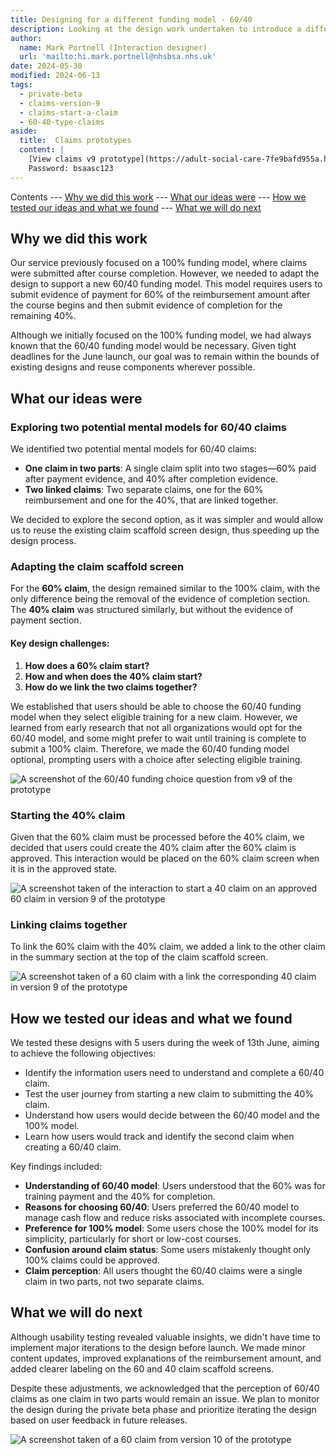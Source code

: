 ```yaml
---
title: Designing for a different funding model - 60/40
description: Looking at the design work undertaken to introduce a different funding model into the service 60/40
author:
  name: Mark Portnell (Interaction designer)
  url: 'mailto:hi.mark.portnell@nhsbsa.nhs.uk'
date: 2024-05-30
modified: 2024-06-13
tags:
  - private-beta
  - claims-version-9
  - claims-start-a-claim
  - 60-40-type-claims
aside:
  title:  Claims prototypes
  content: |
    [View claims v9 prototype](https://adult-social-care-7fe9bafd955a.herokuapp.com/claims/v9/) 
    Password: bsaasc123
---
```


Contents
--- [Why we did this work](#why-we-did-this-work)
--- [What our ideas were](#what-our-ideas-were)
--- [How we tested our ideas and what we found](#how-we-tested-our-ideas-and-what-we-found)
--- [What we will do next](#what-we-will-do-next)

## Why we did this work

Our service previously focused on a 100% funding model, where claims were submitted after course completion. However, we needed to adapt the design to support a new 60/40 funding model. This model requires users to submit evidence of payment for 60% of the reimbursement amount after the course begins and then submit evidence of completion for the remaining 40%. 

Although we initially focused on the 100% funding model, we had always known that the 60/40 funding model would be necessary. Given tight deadlines for the June launch, our goal was to remain within the bounds of existing designs and reuse components wherever possible.

## What our ideas were

### Exploring two potential mental models for 60/40 claims

We identified two potential mental models for 60/40 claims:
- **One claim in two parts**: A single claim split into two stages—60% paid after payment evidence, and 40% after completion evidence.
- **Two linked claims**: Two separate claims, one for the 60% reimbursement and one for the 40%, that are linked together.

We decided to explore the second option, as it was simpler and would allow us to reuse the existing claim scaffold screen design, thus speeding up the design process. 

### Adapting the claim scaffold screen

For the **60% claim**, the design remained similar to the 100% claim, with the only difference being the removal of the evidence of completion section. The **40% claim** was structured similarly, but without the evidence of payment section. 

#### Key design challenges:
1. **How does a 60% claim start?**
2. **How and when does the 40% claim start?**
3. **How do we link the two claims together?**

We established that users should be able to choose the 60/40 funding model when they select eligible training for a new claim. However, we learned from early research that not all organizations would opt for the 60/40 model, and some might prefer to wait until training is complete to submit a 100% claim. Therefore, we made the 60/40 funding model optional, prompting users with a choice after selecting eligible training.

![A screenshot of the 60/40 funding choice question from v9 of the prototype](choice.png "v9 60/40 funding model choice")

### Starting the 40% claim

Given that the 60% claim must be processed before the 40% claim, we decided that users could create the 40% claim after the 60% claim is approved. This interaction would be placed on the 60% claim screen when it is in the approved state.

![A screenshot taken of the interaction to start a 40 claim on an approved 60 claim in version 9 of the prototype](start-40.png "Start the 40 claim from an approved 60 claim")

### Linking claims together

To link the 60% claim with the 40% claim, we added a link to the other claim in the summary section at the top of the claim scaffold screen.

![A screenshot taken of a 60 claim with a link the corresponding 40 claim in version 9 of the prototype](claim-link.png "A 60 claim with a link the corresponding 40 claim")

## How we tested our ideas and what we found

We tested these designs with 5 users during the week of 13th June, aiming to achieve the following objectives:
- Identify the information users need to understand and complete a 60/40 claim.
- Test the user journey from starting a new claim to submitting the 40% claim.
- Understand how users would decide between the 60/40 model and the 100% model.
- Learn how users would track and identify the second claim when creating a 60/40 claim.

Key findings included:
- **Understanding of 60/40 model**: Users understood that the 60% was for training payment and the 40% for completion. 
- **Reasons for choosing 60/40**: Users preferred the 60/40 model to manage cash flow and reduce risks associated with incomplete courses.
- **Preference for 100% model**: Some users chose the 100% model for its simplicity, particularly for short or low-cost courses.
- **Confusion around claim status**: Some users mistakenly thought only 100% claims could be approved.
- **Claim perception**: All users thought the 60/40 claims were a single claim in two parts, not two separate claims.

## What we will do next

Although usability testing revealed valuable insights, we didn't have time to implement major iterations to the design before launch. We made minor content updates, improved explanations of the reimbursement amount, and added clearer labeling on the 60 and 40 claim scaffold screens.

Despite these adjustments, we acknowledged that the perception of 60/40 claims as one claim in two parts would remain an issue. We plan to monitor the design during the private beta phase and prioritize iterating the design based on user feedback in future releases.

![A screenshot taken of a 60 claim from version 10 of the prototype](claim-link.png "A 60 claim from v10 of the prototype")